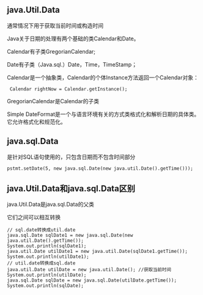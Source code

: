 ## java.Util.Data

通常情况下用于获取当前时间或构造时间

Java关于日期的处理有两个基础的类Calendar和Date。

Calendar有子类GregorianCalendar;

Date有子类（Java.sql.）Date，Time，TimeStamp；

Calendar是一个抽象类，Calendar的个体Instance方法返回一个Calendar对象：

```
 Calendar rightNow = Calendar.getInstance();
```

GregorianCalendar是Calendar的子类

Simple DateFormat是一个与语言环境有关的方式类格式化和解析日期的具体类。它允许格式化和规范化。

## java.sql.Data

是针对SQL语句使用的，只包含日期而不包含时间部分

	pstmt.setDate(5, new java.sql.Date(new java.util.Date().getTime()));
## java.Util.Data和java.sql.Data区别

java.Util.Data是java.sql.Data的父类

它们之间可以相互转换

	// sql.date转换成util.date
	java.sql.Date sqlDate1 = new java.sql.Date(new java.util.Date().getTime());
	System.out.println(sqlDate1);
	java.util.Date utilDate1 = new java.util.Date(sqlDate1.getTime());
	System.out.println(utilDate1);
	// util.date转换成sql.date
	java.util.Date utilDate = new java.util.Date(); //获取当前时间
	System.out.println(utilDate);
	java.sql.Date sqlDate = new java.sql.Date(utilDate.getTime());
	System.out.println(sqlDate);